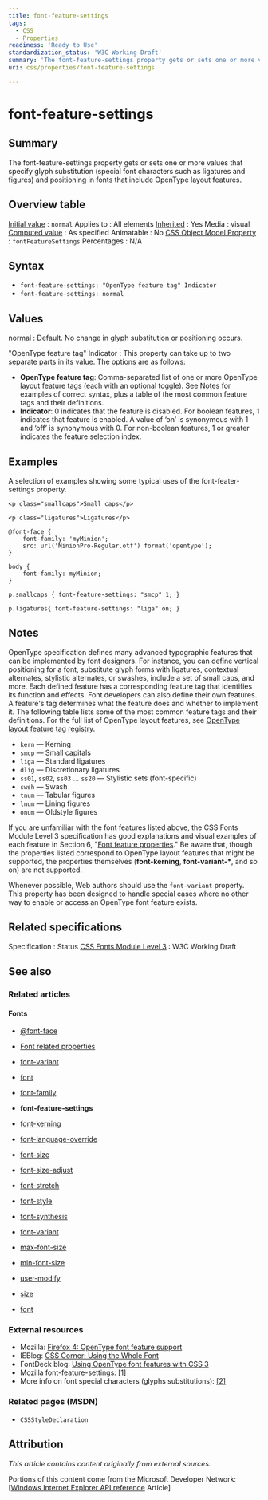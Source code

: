 ```yaml
---
title: font-feature-settings
tags:
  - CSS
  - Properties
readiness: 'Ready to Use'
standardization_status: 'W3C Working Draft'
summary: 'The font-feature-settings property gets or sets one or more values that specify glyph substitution (special font characters such as ligatures and figures) and positioning in fonts that include OpenType layout features.'
uri: css/properties/font-feature-settings

---
```

# font-feature-settings

## Summary

The font-feature-settings property gets or sets one or more values that specify glyph substitution (special font characters such as ligatures and figures) and positioning in fonts that include OpenType layout features.

## Overview table

[Initial value](/css/concepts/initial_value)
:   `normal`
Applies to
:   All elements
[Inherited](/css/concepts/inherited)
:   Yes
Media
:   visual
[Computed value](/css/concepts/computed_value)
:   As specified
Animatable
:   No
[CSS Object Model Property](/css/concepts/cssom)
:   `fontFeatureSettings`
Percentages
:   N/A

## Syntax

-   `font-feature-settings: "OpenType feature tag" Indicator`
-   `font-feature-settings: normal`

## Values

normal
:   Default. No change in glyph substitution or positioning occurs.

"OpenType feature tag" Indicator
:   This property can take up to two separate parts in its value. The options are as follows:

-   **OpenType feature tag**: Comma-separated list of one or more OpenType layout feature tags (each with an optional toggle). See [Notes](/css/properties/font-feature-settings#Notes) for examples of correct syntax, plus a table of the most common feature tags and their definitions.
-   **Indicator**: 0 indicates that the feature is disabled. For boolean features, 1 indicates that feature is enabled. A value of ‘on’ is synonymous with 1 and ‘off’ is synonymous with 0. For non-boolean features, 1 or greater indicates the feature selection index.

## Examples

A selection of examples showing some typical uses of the font-feater-settings property.

``` {.html}
<p class="smallcaps">Small caps</p>

<p class="ligatures">Ligatures</p>
```

``` {.css}
@font-face {
    font-family: 'myMinion';
    src: url('MinionPro-Regular.otf') format('opentype');
}

body {
    font-family: myMinion;
}

p.smallcaps { font-feature-settings: "smcp" 1; }

p.ligatures{ font-feature-settings: "liga" on; }
```

## Notes

OpenType specification defines many advanced typographic features that can be implemented by font designers. For instance, you can define vertical positioning for a font, substitute glyph forms with ligatures, contextual alternates, stylistic alternates, or swashes, include a set of small caps, and more.
 Each defined feature has a corresponding feature tag that identifies its function and effects. Font developers can also define their own features. A feature's tag determines what the feature does and whether to implement it. The following table lists some of the most common feature tags and their definitions.
 For the full list of OpenType layout features, see [OpenType layout feature tag registry](http://go.microsoft.com/fwlink/p/?LinkId=236359).

-   `kern` — Kerning
-   `smcp` — Small capitals
-   `liga` — Standard ligatures
-   `dlig` — Discretionary ligatures
-   `ss01`, `ss02`, `ss03` ... `ss20` — Stylistic sets (font-specific)
-   `swsh` — Swash
-   `tnum` — Tabular figures
-   `lnum` — Lining figures
-   `onum` — Oldstyle figures

If you are unfamiliar with the font features listed above, the CSS Fonts Module Level 3 specification has good explanations and visual examples of each feature in Section 6, "[Font feature properties](http://go.microsoft.com/fwlink/?LinkID=236360)." Be aware that, though the properties listed correspond to OpenType layout features that might be supported, the properties themselves (**font-kerning**, **font-variant-\***, and so on) are not supported.

 Whenever possible, Web authors should use the `font-variant` property. This property has been designed to handle special cases where no other way to enable or access an OpenType font feature exists.

## Related specifications

Specification
:   Status
[CSS Fonts Module Level 3](http://www.w3.org/TR/css3-fonts/#propdef-font-feature-settings)
:   W3C Working Draft

## See also

### Related articles

#### Fonts

-   [@font-face](/css/atrules/@font-face)

-   [Font related properties](/css/fonts)

-   [font-variant](/css/fonts/font-variant)

-   [font](/css/properties/font)

-   [font-family](/css/properties/font-family)

-   **font-feature-settings**

-   [font-kerning](/css/properties/font-kerning)

-   [font-language-override](/css/properties/font-language-override)

-   [font-size](/css/properties/font-size)

-   [font-size-adjust](/css/properties/font-size-adjust)

-   [font-stretch](/css/properties/font-stretch)

-   [font-style](/css/properties/font-style)

-   [font-synthesis](/css/properties/font-synthesis)

-   [font-variant](/css/properties/font-variant)

-   [max-font-size](/css/properties/max-font-size)

-   [min-font-size](/css/properties/min-font-size)

-   [user-modify](/css/properties/user-modify)

-   [size](/html/attributes/size)

-   [font](/html/elements/font)

### External resources

-   Mozilla: [Firefox 4: OpenType font feature support](http://hacks.mozilla.org/2010/11/firefox-4-font-feature-support/)
-   IEBlog: [CSS Corner: Using the Whole Font](https://blogs.msdn.com/b/ie/archive/2012/01/09/css-corner-using-the-whole-font.aspx?Redirected=true)
-   FontDeck blog: [Using OpenType font features with CSS 3](http://blog.fontdeck.com/post/15777165734/opentype-1)
-   Mozilla font-feature-settings: [[1]](https://developer.mozilla.org/en-US/docs/Web/CSS/font-feature-settings)
-   More info on font special characters (glyphs substitutions): [[2]](http://www.typography.com/fonts/hoefler-text/features/hoefler-text-special-characters)

### Related pages (MSDN)

-   `CSSStyleDeclaration`

## Attribution

*This article contains content originally from external sources.*

Portions of this content come from the Microsoft Developer Network: [[Windows Internet Explorer API reference](http://msdn.microsoft.com/en-us/library/ie/hh828809%28v=vs.85%29.aspx) Article]

